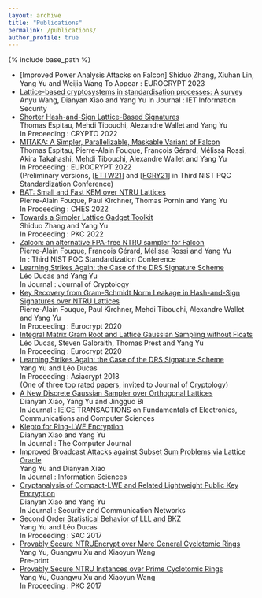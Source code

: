 ```yaml
---
layout: archive
title: "Publications"
permalink: /publications/
author_profile: true
---
```


{% include base_path %}
* [Improved Power Analysis Attacks on Falcon]
   Shiduo Zhang, Xiuhan Lin, Yang Yu and Weijia Wang
   To Appear : EUROCRYPT 2023
* [Lattice-based cryptosystems in standardisation processes: A survey](https://ietresearch.onlinelibrary.wiley.com/doi/10.1049/ise2.12101)
   Anyu Wang, Dianyan Xiao and Yang Yu
   In Journal : IET Information Security
* [Shorter Hash-and-Sign Lattice-Based Signatures](https://eprint.iacr.org/2022/785)    
   Thomas Espitau, Mehdi Tibouchi, Alexandre Wallet and Yang Yu    
   In Preceeding : CRYPTO 2022    
* [MITAKA: A Simpler, Parallelizable, Maskable Variant of Falcon](https://eprint.iacr.org/2021/1486)    
   Thomas Espitau, Pierre-Alain Fouque, François Gérard, Mélissa Rossi, Akira Takahashi, Mehdi Tibouchi, Alexandre Wallet and Yang Yu    
   In Proceeding : EUROCRYPT 2022    
   (Preliminary versions, [[ETTW21](https://csrc.nist.gov/CSRC/media/Events/third-pqc-standardization-conference/documents/accepted-papers/espitau-mitaka-pqc2021.pdf)] and [[FGRY21](https://csrc.nist.gov/CSRC/media/Events/third-pqc-standardization-conference/documents/accepted-papers/yang-zalcon-pqc2021.pdf)] in Third NIST PQC Standardization Conference)
* [BAT: Small and Fast KEM over NTRU Lattices](https://eprint.iacr.org/2022/031)    
   Pierre-Alain Fouque, Paul Kirchner, Thomas Pornin and Yang Yu    
   In Proceeding : CHES 2022
* [Towards a Simpler Lattice Gadget Toolkit](https://eprint.iacr.org/2021/1664)    
   Shiduo Zhang and Yang Yu    
   In Proceeding : PKC 2022
* [Zalcon: an alternative FPA-free NTRU sampler for Falcon](https://csrc.nist.gov/CSRC/media/Events/third-pqc-standardization-conference/documents/accepted-papers/yang-zalcon-pqc2021.pdf)    
   Pierre-Alain Fouque, François Gérard, Mélissa Rossi and Yang Yu    
   In : Third NIST PQC Standardization Conference
* [Learning Strikes Again: the Case of the DRS Signature Scheme](https://eprint.iacr.org/2018/294)    
   Léo Ducas and Yang Yu    
   In Journal : Journal of Cryptology
* [Key Recovery from Gram-Schmidt Norm Leakage in Hash-and-Sign Signatures over NTRU Lattices](https://eprint.iacr.org/2019/1180)    
   Pierre-Alain Fouque, Paul Kirchner, Mehdi Tibouchi, Alexandre Wallet and Yang Yu       
   In Proceeding : Eurocrypt 2020
* [Integral Matrix Gram Root and Lattice Gaussian Sampling without Floats](https://eprint.iacr.org/2019/320)    
   Léo Ducas, Steven Galbraith, Thomas Prest and Yang Yu       
   In Proceeding : Eurocrypt 2020
* [Learning Strikes Again: the Case of the DRS Signature Scheme](https://eprint.iacr.org/2018/294)    
   Yang Yu and Léo Ducas        
   In Proceeding : Asiacrypt 2018    
   (One of three top rated papers, invited to Journal of Cryptology)
* [A New Discrete Gaussian Sampler over Orthogonal Lattices](https://search.ieice.org/bin/summary.php?id=e101-a_11_1880)    
   Dianyan Xiao, Yang Yu and Jingguo Bi    
   In Journal : IEICE TRANSACTIONS on Fundamentals of Electronics, Communications and Computer Sciences
* [Klepto for Ring-LWE Encryption](https://academic.oup.com/comjnl/article-abstract/61/8/1228/5035449)  
   Dianyan Xiao and Yang Yu    
   In Journal : The Computer Journal
* [Improved Broadcast Attacks against Subset Sum Problems via Lattice Oracle](https://www.sciencedirect.com/science/article/pii/S0020025518302780)    
   Yang Yu and Dianyan Xiao    
   In Journal : Information Sciences
* [Cryptanalysis of Compact-LWE and Related Lightweight Public Key Encryption](https://www.hindawi.com/journals/scn/2018/4957045/)    
   Dianyan Xiao and Yang Yu    
   In Journal : Security and Communication Networks
* [Second Order Statistical Behavior of LLL and BKZ](https://eprint.iacr.org/2017/730)    
   Yang Yu and Léo Ducas       
   In Proceeding : SAC 2017
*  [Provably Secure NTRUEncrypt over More General Cyclotomic Rings](https://eprint.iacr.org/2017/304)    
   Yang Yu, Guangwu Xu and Xiaoyun Wang    
   Pre-print
* [Provably Secure NTRU Instances over Prime Cyclotomic Rings](https://link.springer.com/chapter/10.1007/978-3-662-54365-8_17)    
   Yang Yu, Guangwu Xu and Xiaoyun Wang    
   In Proceeding : PKC 2017
